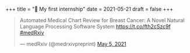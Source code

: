 +++
title = "💼 My first internship"
date = 2021-05-21
draft = false
+++

<blockquote class="twitter-tweet">
<p lang="en" dir="ltr">Automated Medical Chart Review for Breast Cancer: A Novel Natural Language Processing Software System <a href="https://t.co/fth2cSzc9f">https://t.co/fth2cSzc9f</a> <a href="https://twitter.com/hashtag/medRxiv?src=hash&amp;ref_src=twsrc%5Etfw">#medRxiv</a>
</p>&mdash; medRxiv (@medrxivpreprint) <a href="https://twitter.com/medrxivpreprint/status/1389786855286128641?ref_src=twsrc%5Etfw">May 5, 2021</a>
</blockquote> 
<script async src="https://platform.twitter.com/widgets.js" charset="utf-8"></script>
